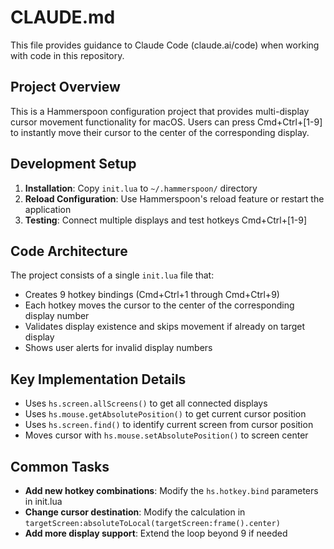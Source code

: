 # CLAUDE.md

This file provides guidance to Claude Code (claude.ai/code) when working with code in this repository.

## Project Overview

This is a Hammerspoon configuration project that provides multi-display cursor movement functionality for macOS. Users can press Cmd+Ctrl+[1-9] to instantly move their cursor to the center of the corresponding display.

## Development Setup

1. **Installation**: Copy `init.lua` to `~/.hammerspoon/` directory
2. **Reload Configuration**: Use Hammerspoon's reload feature or restart the application
3. **Testing**: Connect multiple displays and test hotkeys Cmd+Ctrl+[1-9]

## Code Architecture

The project consists of a single `init.lua` file that:
- Creates 9 hotkey bindings (Cmd+Ctrl+1 through Cmd+Ctrl+9)
- Each hotkey moves the cursor to the center of the corresponding display number
- Validates display existence and skips movement if already on target display
- Shows user alerts for invalid display numbers

## Key Implementation Details

- Uses `hs.screen.allScreens()` to get all connected displays
- Uses `hs.mouse.getAbsolutePosition()` to get current cursor position
- Uses `hs.screen.find()` to identify current screen from cursor position
- Moves cursor with `hs.mouse.setAbsolutePosition()` to screen center

## Common Tasks

- **Add new hotkey combinations**: Modify the `hs.hotkey.bind` parameters in init.lua
- **Change cursor destination**: Modify the calculation in `targetScreen:absoluteToLocal(targetScreen:frame().center)`
- **Add more display support**: Extend the loop beyond 9 if needed